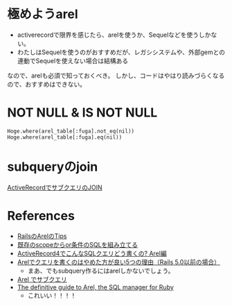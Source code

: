 極めようarel
===================

* activerecordで限界を感じたら、arelを使うか、Sequelなどを使うしかない。
* わたしはSequelを使うのがおすすめだが、レガシシステムや、外部gemとの連動でSequelを使えない場合は結構ある

なので、arelも必須で知っておくべき。
しかし、コードはやはり読みづらくなるので、おすすめはできない。

# NOT NULL & IS NOT NULL

```
Hoge.where(arel_table[:fuga].not_eq(nil))
Hoge.where(arel_table[:fuga].eq(nil))
```

# subqueryのjoin

[ActiveRecordでサブクエリのJOIN](https://qiita.com/takeyuweb/items/f303fbfa9580cece1823)


# References

+ [RailsのArelのTips](http://qiita.com/yamagen0915/items/b1721a9d1ea076f8cdc5)
+ [既存のscopeからor条件のSQLを組み立てる](http://qiita.com/ichi_s/items/22f3535c3e8adb901902)
+ [ActiveRecord4でこんなSQLクエリどう書くの? Arel編](http://labs.timedia.co.jp/2013/10/activerecord4sql-arel.html)
+ [Arelでクエリを書くのはやめた方が良い5つの理由（Rails 5.0以前の場合）](http://qiita.com/jnchito/items/630b9f038c87298b5756)
  + まあ、でもsubquery作るにはarelしかないでしょう。
+ [Arel でサブクエリ](https://qiita.com/tkawa/items/e65c8847e57a5329f336)
+ [The definitive guide to Arel, the SQL manager for Ruby](https://jpospisil.com/2014/06/16/the-definitive-guide-to-arel-the-sql-manager-for-ruby.html)
  + これいい！！！！